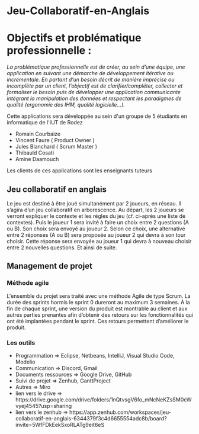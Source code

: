 # Jeu-Collaboratif-en-Anglais

<h1>Objectifs et problématique professionnelle :</h1>

<p><i>La problématique professionnelle est de créer, au sein d’une équipe, une application en suivant
une démarche de développement itérative ou incrémentale. En partant d’un besoin décrit de
manière imprécise ou incomplète par un client, l’objectif est de clarifier/compléter, collecter et
formaliser le besoin puis de développer une application communicante intégrant la manipulation
des données et respectant les paradigmes de qualité (ergonomie des IHM, qualité logicielle…).</i></p>

<p>Cette applications sera développée au sein d'un groupe de 5 étudiants en informatique de l'IUT de Rodez </p>
   <ul><li>Romain Courbaize</li>
   <li>Vincent Faure ( Product Owner )</li>
   <li>Jules Blanchard ( Scrum Master )</li>
   <li>Thibauld Cosati</li>
   <li>Amine Daamouch</li></ul>
<p>Les clients de ces applications sont les enseignants tuteurs</p>
<h2>Jeu collaboratif en anglais</h2>
  <p>Le jeu est destiné à être joué simultanément par 2 joueurs, en réseau. Il s’agira d’un jeu collaboratif en
  arborescence. Au départ, les 2 joueurs se verront expliquer le contexte et les règles du jeu (cf. ci-après une liste de
  contextes). Puis le joueur 1 sera invité à faire un choix entre 2 questions (A ou B). Son choix sera envoyé au joueur 2.
  Selon ce choix, une alternative entre 2 réponses (A ou B) sera proposée au joueur 2 qui devra à son tour choisir.
  Cette réponse sera envoyée au joueur 1 qui devra à nouveau choisir entre 2 nouvelles questions. Et ainsi de suite.</p>

<h2>Management de projet</h2>
  <h3>Méthode agile</h3>
  <p>L'ensemble du  projet sera traité avec une méthode Agile de type Scrum.
   La durée des sprints hormis le sprint 0 dureront au maximum 3 semaines. À la fin de chaque sprint, une version du produit est montrable au client et aux autres parties
prenantes afin d’obtenir des retours sur les fonctionnalités qui ont été implantées pendant le
sprint. Ces retours permettent d’améliorer le produit.</br></p>
  <h3>Les outils</h3>
  <ul><li>Programmation => Eclipse, Netbeans, IntelliJ, Visual Studio Code, Modelio</li>
  <li>Communication => Discord, Gmail</li>
  <li>Documents ressources => Google Drive, GitHub</li>
  <li>Suivi de projet => Zenhub, GanttProject</li>
  <li>Autres => Miro</li>
  <li>lien vers le drive => https://drive.google.com/drive/folders/1nQtvsgV6fo_mNcNeKZsSM0cWvyej4545?usp=sharing</li>
  <li>lien vers le zenhub => https://app.zenhub.com/workspaces/jeu-collaboratif-en-anglais-6344379f3c4d6655554adc8b/board?invite=5WfFDkEekSxoRLATg9eit6eS</li>
  </ul>
